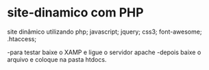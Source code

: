 # site-dinamico com PHP
site dinâmico utilizando php; javascript; jquery; css3; font-awesome; .htaccess;

-para testar baixe o XAMP e ligue o servidor apache
-depois baixe o arquivo e coloque na pasta htdocs.
